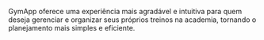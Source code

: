 GymApp oferece uma experiência mais agradável e intuitiva para quem deseja gerenciar e organizar seus próprios treinos na academia, tornando o planejamento mais simples e eficiente.
